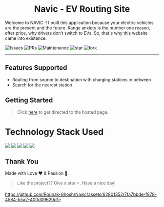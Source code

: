 <h1 align="center">Navic - EV Routing Site</h1>

Welcome to NAVIC !!  I built this application because your electric vehicles are the present and the future. Range anxiety is the number one reason, after price, why drivers don’t switch to EVs. So, that's why this website came into existence.

![Issues](https://img.shields.io/github/issues/Rounak-Ghosh/SortVisualizer)
![PRs](https://img.shields.io/github/issues-pr/Rounak-Ghosh/SortVisualizer)
![Maintenance](https://img.shields.io/maintenance/yes/2023)
![star](https://img.shields.io/github/stars/Rounak-Ghosh/SortVisualizer?style=social)
![fork](https://img.shields.io/github/forks/Rounak-Ghosh/SortVisualizer?style=social)

<hr>

## Features Supported

<ul>
  <li> Routing from source to destination with charging stations in between </li>
  <li> Search for the nearest station </li>
</ul>

## Getting Started

> Click [here](https://rounak-ghosh.github.io/Navic/) to get directed to the hosted page.

# Technology Stack Used
<img src="https://img.shields.io/badge/html5%20-%23E34F26.svg?&style=for-the-badge&logo=html5&logoColor=white"/> <img src="https://img.shields.io/badge/css3%20-%231572B6.svg?&style=for-the-badge&logo=css3&logoColor=white"/> <img src="https://img.shields.io/badge/javascript%20-%23323330.svg?&style=for-the-badge&logo=javascript&logoColor=%23F7DF1E"/> <img src="https://img.shields.io/badge/tomtom%20api%20-%23E34F26.svg?&style=for-the-badge"/> <img src="https://img.shields.io/badge/github%20-%23121011.svg?&style=for-the-badge&logo=github&logoColor=white"/>

## **Thank You**
Made with Love ❤️️  &  Passion 🙏.
> Like the project?? Give a star ⭐. Have a nice day!

https://github.com/Rounak-Ghosh/Navic/assets/62801352/7fa7bbde-f878-4584-b5a2-400d09620d1e

